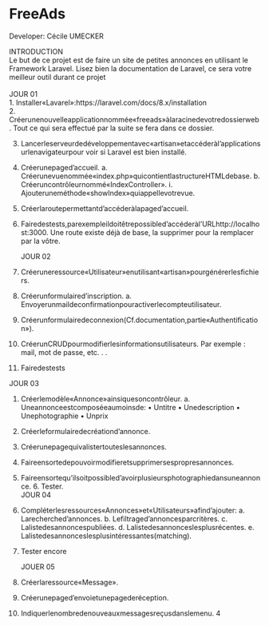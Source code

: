<h1>FreeAds</h1>
<p>Developer: Cécile UMECKER</p>

<p>INTRODUCTION </br>
Le but de ce projet est de faire un site de petites annonces en utilisant le Framework Laravel.
Lisez bien la documentation de Laravel, ce sera votre meilleur outil durant ce projet 
</br></br>
JOUR 01 </br>
1. Installer«Lavarel»:https://laravel.com/docs/8.x/installation </br>
2. Créerunenouvelleapplicationnommée«freeads»àlaracinedevotredossierweb.
   Tout ce qui sera effectué par la suite se fera dans ce dossier.
   

3. Lancerleserveurdedéveloppementavec«artisan»etaccéderàl’applicationsurlenavigateurpour voir si Laravel est bien installé.
4. Créerunepaged’accueil.
   a. Créerunevuenommée«index.php»quicontientlastructureHTMLdebase. b. Créeruncontrôleurnommé«IndexController».
   i. Ajouteruneméthode«showIndex»quiappellevotrevue.
5. Créerlaroutepermettantd’accéderàlapaged’accueil.
6. Fairedestests,parexempleildoitêtrepossibled’accéderàl’URLhttp://localhost:3000.
   Une route existe déjà de base, la supprimer pour la remplacer par la vôtre. </br>
   
   JOUR 02 </br>
1. Créeruneressource«Utilisateur»enutilisant«artisan»pourgénérerlesfichiers.
2. Créerunformulaired’inscription.
   a. Envoyerunmaildeconfirmationpouractiverlecompteutilisateur.
3. Créerunformulairedeconnexion(Cf.documentation,partie«Authentification»).
4. CréerunCRUDpourmodifierlesinformationsutilisateurs.
   Par exemple : mail, mot de passe, etc. . .
5. Fairedestests </br>
   

JOUR 03</br>
1. Créerlemodèle«Annonce»ainsiquesoncontrôleur. a. Uneannonceestcomposéeaumoinsde:
   • Untitre
   • Unedescription
   • Unephotographie • Unprix
2. Créerleformulairedecréationd’annonce.
3. Créerunepagequivalistertouteslesannonces.
4. Faireensortedepouvoirmodifieretsupprimersespropresannonces.
5. Faireensortequ’ilsoitpossibled’avoirplusieursphotographiedansuneannonce. 6. Tester.
   </br>
   JOUR 04 </br>
   
1. Compléterlesressources«Annonces»et«Utilisateurs»afind’ajouter:
   a. Larecherched’annonces.
   b. Lefiltraged’annoncesparcritères.
   c. Lalistedesannoncespubliées.
   d. Lalistedesannonceslesplusrécentes.
   e. Lalistedesannonceslesplusintéressantes(matching).

2. Tester encore
   </br>
   
   JOUER 05
   </br>
1. Créerlaressource«Message».
2. Créerunepaged’envoietunepagederéception.
3. Indiquerlenombredenouveauxmessagesreçusdanslemenu.
   4
</p>
